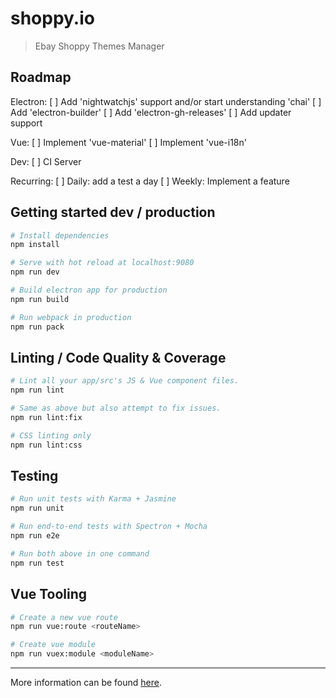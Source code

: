 # shoppy.io

> Ebay Shoppy Themes Manager

## Roadmap

Electron:
[ ] Add 'nightwatchjs' support and/or start understanding 'chai'
[ ] Add 'electron-builder'
[ ] Add 'electron-gh-releases'
[ ] Add updater support

Vue:
[ ] Implement 'vue-material'
[ ] Implement 'vue-i18n'

Dev:
[ ] CI Server

Recurring:
[ ] Daily: add a test a day
[ ] Weekly: Implement a feature

## Getting started dev / production

```bash
# Install dependencies
npm install

# Serve with hot reload at localhost:9080
npm run dev

# Build electron app for production
npm run build

# Run webpack in production
npm run pack
```

## Linting / Code Quality & Coverage

```bash
# Lint all your app/src's JS & Vue component files.
npm run lint

# Same as above but also attempt to fix issues.
npm run lint:fix

# CSS linting only
npm run lint:css
```

## Testing

```bash
# Run unit tests with Karma + Jasmine
npm run unit

# Run end-to-end tests with Spectron + Mocha
npm run e2e

# Run both above in one command
npm run test
```

## Vue Tooling

```bash
# Create a new vue route
npm run vue:route <routeName>

# Create vue module
npm run vuex:module <moduleName>
```

---

More information can be found [here](https://simulatedgreg.gitbooks.io/electron-vue/content/).